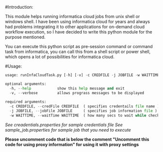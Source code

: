 #Introduction:

This module helps running informatica cloud jobs from unix shell or windows shell. I have been using informatica cloud for years and always had 
problems integrating it to other applications for on-demand cloud workflow execution, so I have decided to write this python module for the purpose 
mentioned. 

You can execute this python script as pre-session command or command task from informatica, you can call this from a shell script or power shell, which 
opens a lot of possibilities for informatica cloud.

#Usage:

```python
usage: runInfaCloudTask.py [-h] [-v] -c CREDFILE -j JOBFILE -w WAITTIME

optional arguments:
  -h, --help            show this help message and exit
  -v, --verbose         allows prograss messages to be displayed
  
required arguments:
  -c CREDFILE, --credFile CREDFILE  ( specifies credentails file name )
  -j JOBFILE, --jobFile JOBFILE     ( specifies job information file )
  -w WAITTIME, --waitTime WAITTIME  ( how many secs to wait while checking task status recursively)
```

*See creadentials.properties for sample credentials file*
*See sample_job.properties for sample job that you need to execute*

**Please uncomment code that is below the comment "Uncomment this code for using proxy information" for using it with proxy settings**
